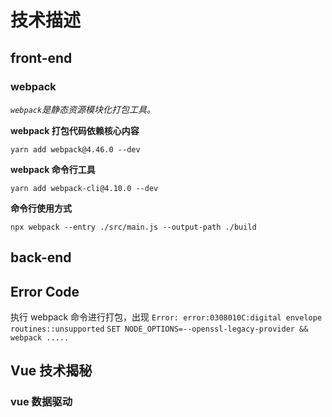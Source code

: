 # 技术描述

## front-end

### webpack

_`webpack`是静态资源模块化打包工具。_

**webpack 打包代码依赖核心内容**

```
yarn add webpack@4.46.0 --dev
```

**webpack 命令行工具**

```
yarn add webpack-cli@4.10.0 --dev
```

**命令行使用方式**

```
npx webpack --entry ./src/main.js --output-path ./build
```

## back-end

## Error Code

执行 webpack 命令进行打包，出现
`Error: error:0308010C:digital envelope routines::unsupported`
`SET NODE_OPTIONS=--openssl-legacy-provider && webpack .....`




## Vue 技术揭秘

### vue 数据驱动






